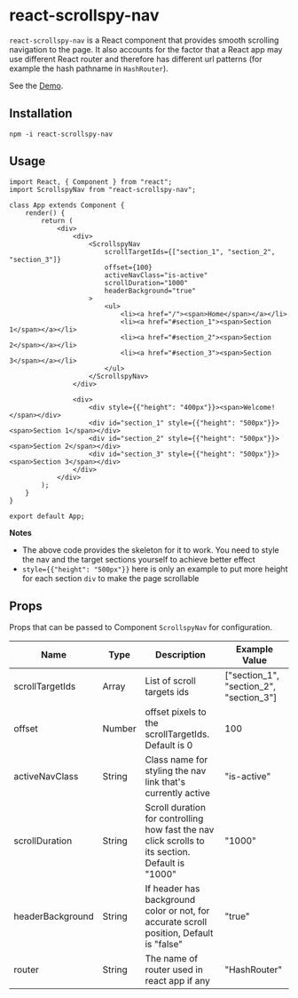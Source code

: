 # react-scrollspy-nav

`react-scrollspy-nav` is a React component that provides smooth scrolling navigation to the page. It also accounts for the factor that a React app may use different React router and therefore has different url patterns (for example the hash pathname in `HashRouter`).   

See the [Demo](https://StephenWeiXu.github.io/react-scrollspy-nav-example).

## Installation
`npm -i react-scrollspy-nav`

## Usage
```
import React, { Component } from "react";
import ScrollspyNav from "react-scrollspy-nav";

class App extends Component {
    render() {
        return (
            <div>
                <div>
                    <ScrollspyNav
                        scrollTargetIds={["section_1", "section_2", "section_3"]}
                        offset={100}
                        activeNavClass="is-active"
                        scrollDuration="1000"
                        headerBackground="true"
                    >
                        <ul>
                            <li><a href="/"><span>Home</span></a></li>
                            <li><a href="#section_1"><span>Section 1</span></a></li>
                            <li><a href="#section_2"><span>Section 2</span></a></li>
                            <li><a href="#section_3"><span>Section 3</span></a></li>
                        </ul>
                    </ScrollspyNav>
                </div>
                
                <div>
                    <div style={{"height": "400px"}}><span>Welcome!</span></div>
                    <div id="section_1" style={{"height": "500px"}}><span>Section 1</span></div>
                    <div id="section_2" style={{"height": "500px"}}><span>Section 2</span></div>
                    <div id="section_3" style={{"height": "500px"}}><span>Section 3</span></div>
                </div>
            </div>
        );
    }
}

export default App;
```

**Notes**

* The above code provides the skeleton for it to work. You need to style the nav and the target sections yourself to achieve better effect
* `style={{"height": "500px"}}` here is only an example to put more height for each section `div` to make the page scrollable


## Props

Props that can be passed to Component `ScrollspyNav` for configuration.

| Name | Type | Description | Example Value |
|------|------|------| ------ |
| scrollTargetIds | Array | List of scroll targets ids | ["section_1", "section_2", "section_3"] |
| offset | Number | offset pixels to the scrollTargetIds. Default is 0 | 100 |
| activeNavClass | String | Class name for styling the nav link that's currently active | "is-active" |
| scrollDuration | String | Scroll duration for controlling how fast the nav click scrolls to its section. Default is "1000" | "1000" |
| headerBackground | String | If header has background color or not, for accurate scroll position, Default is "false" | "true" |
| router | String | The name of router used in react app if any | "HashRouter" |

